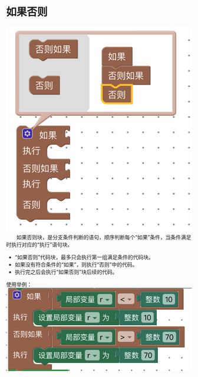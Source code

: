 # 如果否则

![controls_if](./img/controls_if.png)
&ensp;&ensp;&ensp;&ensp;如果否则块，是分支条件判断的语句，顺序判断每个“如果”条件，当条件满足时执行对应的“执行”语句块。
- “如果否则”代码块，最多只会执行第一组满足条件的代码块。
- 如果没有符合条件的“如果”，则执行“否则”中的代码。
- 执行完之后会执行“如果否则”块后续的代码。

使用举例：
![controls_if1](./img/controls_if1.png)